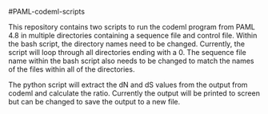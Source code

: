 #PAML-codeml-scripts

This repository contains two scripts to run the codeml program from PAML 4.8 in multiple directories containing a sequence file and control file. Within the bash script, the directory names need to be changed. Currently, the script will loop through all directories ending with a 0. The sequence file name within the bash script also needs to be changed to match the names of the files within all of the directories.

The python script will extract the dN and dS values from the output from codeml and calculate the ratio. Currently the output will be printed to screen but can be changed to save the output to a new file.
